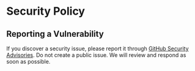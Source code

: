 # Security Policy

## Reporting a Vulnerability

If you discover a security issue, please report it through
[GitHub Security Advisories](https://github.com/futuroptimist/gabriel/security/advisories/new).
Do not create a public issue. We will review and respond as soon as possible.

